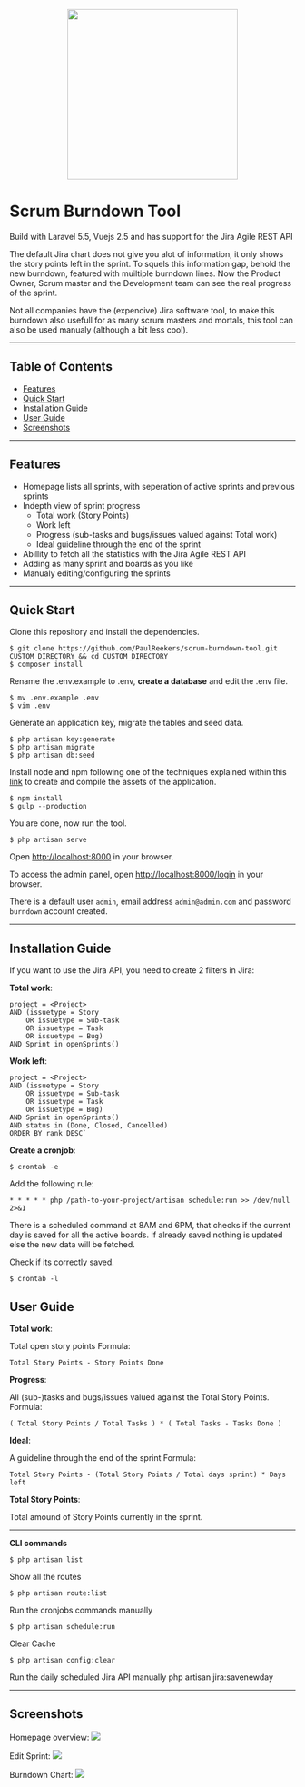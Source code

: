 <p align="center"><img src="http://i.imgur.com/65d4Lob.png" width="300"></p>


# Scrum Burndown Tool
Build with Laravel 5.5, Vuejs 2.5 and has support for the Jira Agile REST API

The default Jira chart does not give you alot of information, it only shows the story points left in the sprint.
To squels this information gap, behold the new burndown, featured with muiltiple burndown lines. Now the Product Owner, Scrum master and the Development team can see the real progress of the sprint.

Not all companies have the (expencive) Jira software tool, to make this burndown also usefull for as many scrum masters and mortals, this tool can also be used manualy (although a bit less cool).

-----
## Table of Contents

* [Features](#item1)
* [Quick Start](#item2)
* [Installation Guide](#item3)
* [User Guide](#item4)
* [Screenshots](#item5)

-----
<a name="item1"></a>
## Features
* Homepage lists all sprints, with seperation of active sprints and previous sprints
* Indepth view of sprint progress
    * Total work (Story Points)
    * Work left
    * Progress (sub-tasks and bugs/issues valued against Total work)
    * Ideal guideline through the end of the sprint
* Abillity to fetch all the statistics with the Jira Agile REST API
* Adding as many sprint and boards as you like
* Manualy editing/configuring the sprints

-----
<a name="item2"></a>
## Quick Start
Clone this repository and install the dependencies.

    $ git clone https://github.com/PaulReekers/scrum-burndown-tool.git CUSTOM_DIRECTORY && cd CUSTOM_DIRECTORY
    $ composer install

Rename the .env.example to .env, **create a database** and edit the .env file.

    $ mv .env.example .env
    $ vim .env

Generate an application key, migrate the tables and seed data.

    $ php artisan key:generate
    $ php artisan migrate
    $ php artisan db:seed

Install node and npm following one of the techniques explained within this [link](https://gist.github.com/isaacs/579814) to create and compile the assets of the application.

    $ npm install
    $ gulp --production


You are done, now run the tool.

    $ php artisan serve

Open [http://localhost:8000](http://localhost:8000) in your browser.

To access the admin panel, open
[http://localhost:8000/login](http://localhost:8000/login) in your browser.

There is a default user `admin`, email address `admin@admin.com` and password `burndown` account created.

-----
<a name="item3"></a>
## Installation Guide

If you want to use the Jira API, you need to create 2 filters in Jira:

**Total work**:

    project = <Project>
    AND (issuetype = Story
        OR issuetype = Sub-task
        OR issuetype = Task
        OR issuetype = Bug)
    AND Sprint in openSprints()


**Work left**:

    project = <Project>
    AND (issuetype = Story
        OR issuetype = Sub-task
        OR issuetype = Task
        OR issuetype = Bug)
    AND Sprint in openSprints()
    AND status in (Done, Closed, Cancelled)
    ORDER BY rank DESC`


**Create a cronjob**:

    $ crontab -e

Add the following rule:

    * * * * * php /path-to-your-project/artisan schedule:run >> /dev/null 2>&1


There is a scheduled command at 8AM and 6PM, that checks if the current day is saved for all the active boards. If already saved nothing is updated else the new data will be fetched.

Check if its correctly saved.

    $ crontab -l

<a name="item4"></a>
## User Guide

**Total work**:

Total open story points
Formula:

    Total Story Points - Story Points Done

**Progress**:

All (sub-)tasks and bugs/issues valued against the Total Story Points.
Formula:

    ( Total Story Points / Total Tasks ) * ( Total Tasks - Tasks Done )

**Ideal**:

A guideline through the end of the sprint
Formula:

    Total Story Points - (Total Story Points / Total days sprint) * Days left

**Total Story Points**:

Total amound of Story Points currently in the sprint.

----
**CLI commands**

    $ php artisan list

Show all the routes

    $ php artisan route:list

Run the cronjobs commands manually

    $ php artisan schedule:run

Clear Cache

    $ php artisan config:clear

Run the daily scheduled Jira API manually
    php artisan jira:savenewday

-----
<a name="item5"></a>
## Screenshots

Homepage overview:
<img src="http://i.imgur.com/nNxYGch.png">

Edit Sprint:
<img src="http://i.imgur.com/IAObgt7.png">

Burndown Chart:
<img src="http://i.imgur.com/YuKXK79.png">

